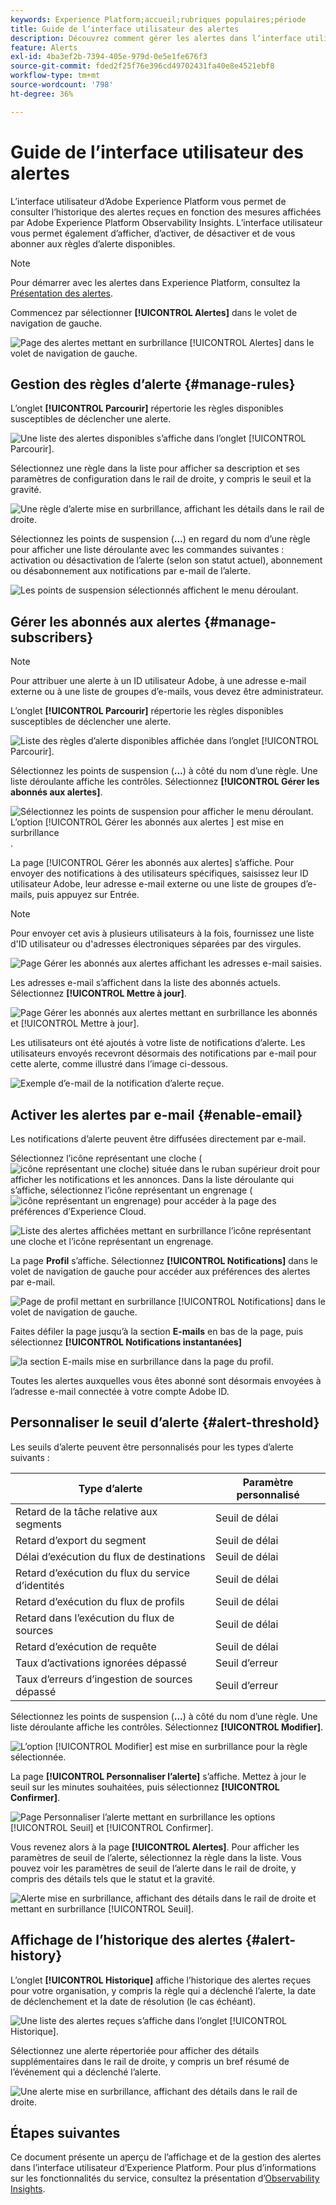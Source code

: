 ```yaml
---
keywords: Experience Platform;accueil;rubriques populaires;période
title: Guide de lʼinterface utilisateur des alertes
description: Découvrez comment gérer les alertes dans lʼinterface utilisateur dʼExperience Platform.
feature: Alerts
exl-id: 4ba3ef2b-7394-405e-979d-0e5e1fe676f3
source-git-commit: fded2f25f76e396cd49702431fa40e8e4521ebf8
workflow-type: tm+mt
source-wordcount: '798'
ht-degree: 36%

---
```


# Guide de lʼinterface utilisateur des alertes

Lʼinterface utilisateur dʼAdobe Experience Platform vous permet de consulter lʼhistorique des alertes reçues en fonction des mesures affichées par Adobe Experience Platform Observability Insights. Lʼinterface utilisateur vous permet également dʼafficher, dʼactiver, de désactiver et de vous abonner aux règles dʼalerte disponibles.

>[!NOTE]
>
>Pour démarrer avec les alertes dans Experience Platform, consultez la [Présentation des alertes](./overview.md).

Commencez par sélectionner **[!UICONTROL Alertes]** dans le volet de navigation de gauche.

![Page des alertes mettant en surbrillance [!UICONTROL Alertes] dans le volet de navigation de gauche.](../images/alerts/ui/workspace.png)

## Gestion des règles dʼalerte {#manage-rules}

Lʼonglet **[!UICONTROL Parcourir]** répertorie les règles disponibles susceptibles de déclencher une alerte.

![Une liste des alertes disponibles s’affiche dans l’onglet [!UICONTROL Parcourir].](../images/alerts/ui/rules.png)

Sélectionnez une règle dans la liste pour afficher sa description et ses paramètres de configuration dans le rail de droite, y compris le seuil et la gravité.

![Une règle d’alerte mise en surbrillance, affichant les détails dans le rail de droite.](../images/alerts/ui/rule-details.png)

Sélectionnez les points de suspension (**...**) en regard du nom dʼune règle pour afficher une liste déroulante avec les commandes suivantes : activation ou désactivation de lʼalerte (selon son statut actuel), abonnement ou désabonnement aux notifications par e-mail de lʼalerte.

![Les points de suspension sélectionnés affichent le menu déroulant.](../images/alerts/ui/disable-subscribe.png)

## Gérer les abonnés aux alertes {#manage-subscribers}

>[!NOTE]
>
> Pour attribuer une alerte à un ID utilisateur Adobe, à une adresse e-mail externe ou à une liste de groupes d’e-mails, vous devez être administrateur.

Lʼonglet **[!UICONTROL Parcourir]** répertorie les règles disponibles susceptibles de déclencher une alerte.

![Liste des règles d’alerte disponibles affichée dans l’onglet [!UICONTROL Parcourir].](../images/alerts/ui/rules.png)

Sélectionnez les points de suspension (**...**) à côté du nom d’une règle. Une liste déroulante affiche les contrôles. Sélectionnez **[!UICONTROL Gérer les abonnés aux alertes]**.

![Sélectionnez les points de suspension pour afficher le menu déroulant. L’option [!UICONTROL  Gérer les abonnés aux alertes ] est mise en surbrillance](../images/alerts/ui/manage-alert-subscribers.png).

La page [!UICONTROL Gérer les abonnés aux alertes] s’affiche. Pour envoyer des notifications à des utilisateurs spécifiques, saisissez leur ID utilisateur Adobe, leur adresse e-mail externe ou une liste de groupes d’e-mails, puis appuyez sur Entrée.

>[!NOTE]
>
>Pour envoyer cet avis à plusieurs utilisateurs à la fois, fournissez une liste d&#39;ID utilisateur ou d&#39;adresses électroniques séparées par des virgules.

![Page Gérer les abonnés aux alertes affichant les adresses e-mail saisies.](../images/alerts/ui/manage-alert-add-email.png)

Les adresses e-mail s’affichent dans la liste des abonnés actuels. Sélectionnez **[!UICONTROL Mettre à jour]**.

![Page Gérer les abonnés aux alertes mettant en surbrillance les abonnés et [!UICONTROL Mettre à jour].](../images/alerts/ui/manage-alert-subscribers-added-email.png)

Les utilisateurs ont été ajoutés à votre liste de notifications d’alerte. Les utilisateurs envoyés recevront désormais des notifications par e-mail pour cette alerte, comme illustré dans l’image ci-dessous.

![Exemple d’e-mail de la notification d’alerte reçue.](../images/alerts/ui/manage-alert-subscribers-email.png)

## Activer les alertes par e-mail {#enable-email}

Les notifications d’alerte peuvent être diffusées directement par e-mail.

Sélectionnez l’icône représentant une cloche (![icône représentant une cloche](/help/images/icons/bell.png)) située dans le ruban supérieur droit pour afficher les notifications et les annonces. Dans la liste déroulante qui s’affiche, sélectionnez l’icône représentant un engrenage (![icône représentant un engrenage](/help/images/icons/settings.png)) pour accéder à la page des préférences d’Experience Cloud.

![Liste des alertes affichées mettant en surbrillance l’icône représentant une cloche et l’icône représentant un engrenage.](../images/alerts/ui/edit-preferences.png)

La page **Profil** s’affiche. Sélectionnez **[!UICONTROL Notifications]** dans le volet de navigation de gauche pour accéder aux préférences des alertes par e-mail.

![Page de profil mettant en surbrillance [!UICONTROL Notifications] dans le volet de navigation de gauche.](../images/alerts/ui/profile.png)

Faites défiler la page jusqu’à la section **E-mails** en bas de la page, puis sélectionnez **[!UICONTROL Notifications instantanées]**

![la section E-mails mise en surbrillance dans la page du profil.](../images/alerts/ui/notifications.png)

Toutes les alertes auxquelles vous êtes abonné sont désormais envoyées à l’adresse e-mail connectée à votre compte Adobe ID.

## Personnaliser le seuil d’alerte {#alert-threshold}

Les seuils d’alerte peuvent être personnalisés pour les types d’alerte suivants :

| Type d’alerte | Paramètre personnalisé |
|---|---|
| Retard de la tâche relative aux segments | Seuil de délai |
| Retard d’export du segment | Seuil de délai |
| Délai d’exécution du flux de destinations | Seuil de délai |
| Retard d’exécution du flux du service d’identités | Seuil de délai |
| Retard d’exécution du flux de profils | Seuil de délai |
| Retard dans l’exécution du flux de sources | Seuil de délai |
| Retard d’exécution de requête | Seuil de délai |
| Taux d’activations ignorées dépassé | Seuil d’erreur |
| Taux d’erreurs d’ingestion de sources dépassé | Seuil d’erreur |

Sélectionnez les points de suspension (**...**) à côté du nom d’une règle. Une liste déroulante affiche les contrôles. Sélectionnez **[!UICONTROL Modifier]**.

![L’option [!UICONTROL Modifier] est mise en surbrillance pour la règle sélectionnée.](../images/alerts/ui/threshold-edit.png)

La page **[!UICONTROL Personnaliser l’alerte]** s’affiche. Mettez à jour le seuil sur les minutes souhaitées, puis sélectionnez **[!UICONTROL Confirmer]**.

![Page Personnaliser l’alerte mettant en surbrillance les options [!UICONTROL Seuil] et [!UICONTROL Confirmer].](../images/alerts/ui/threshold-update.png)

Vous revenez alors à la page **[!UICONTROL Alertes]**. Pour afficher les paramètres de seuil de l’alerte, sélectionnez la règle dans la liste. Vous pouvez voir les paramètres de seuil de l’alerte dans le rail de droite, y compris des détails tels que le statut et la gravité.

![Alerte mise en surbrillance, affichant des détails dans le rail de droite et mettant en surbrillance [!UICONTROL Seuil].](../images/alerts/ui/threshold-view.png)

## Affichage de lʼhistorique des alertes {#alert-history}

Lʼonglet **[!UICONTROL Historique]** affiche lʼhistorique des alertes reçues pour votre organisation, y compris la règle qui a déclenché lʼalerte, la date de déclenchement et la date de résolution (le cas échéant).

![Une liste des alertes reçues s’affiche dans l’onglet [!UICONTROL Historique].](../images/alerts/ui/history.png)

Sélectionnez une alerte répertoriée pour afficher des détails supplémentaires dans le rail de droite, y compris un bref résumé de lʼévénement qui a déclenché lʼalerte.

![Une alerte mise en surbrillance, affichant des détails dans le rail de droite.](../images/alerts/ui/history-details.png)

## Étapes suivantes

Ce document présente un aperçu de l’affichage et de la gestion des alertes dans l’interface utilisateur d’Experience Platform. Pour plus dʼinformations sur les fonctionnalités du service, consultez la présentation dʼ[Observability Insights](../home.md).

